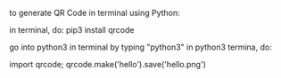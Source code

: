 to generate QR Code in terminal using Python:

in terminal, do:
pip3 install qrcode

go into python3 in terminal by typing "python3"
in python3 termina, do:

import qrcode;
qrcode.make('hello').save('hello.png')

